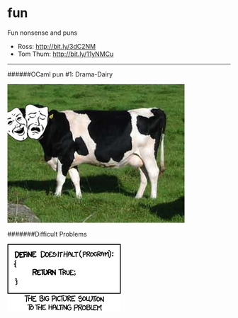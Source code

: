 fun
===

Fun nonsense and puns

- Ross: http://bit.ly/3dC2NM
- Tom Thum: http://bit.ly/11yNMCu

---

######OCaml pun #1: Drama-Dairy

![image](drama-dairy.jpg)


######\#Difficult Problems

[![image](halting_problem.png)][xkcd]













<!--keep links here in the footnotes-->
[xkcd]: http://xkcd.com/1266/
 
